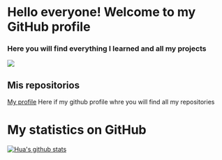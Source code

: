 # Hello everyone! Welcome to my GitHub profile

### Here you will find everything I learned and all my projects 

![](https://rmcrisispartners.org/wp-content/uploads/2018/11/im-bg-big-data-analytics-banner-high-1700x425-jpg.jpg)

## Mis repositorios

[My profile](https://github.com/Lvsyan) Here if my github profile whre you will find all my repositories

# My statistics on GitHub
[![Hua's github stats](https://github-readme-stats.vercel.app/api?username=Lvsyan&show_icons=true&theme=dark)](https://github.com/Lvsyan/github-readme-stats)
